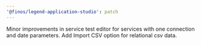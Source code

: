 ```yaml
---
'@finos/legend-application-studio': patch
---
```


Minor improvements in service test editor for services with one connection and date parameters. Add Import CSV option for relational csv data. 
